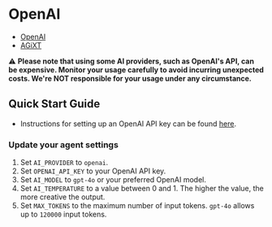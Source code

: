 # OpenAI

- [OpenAI](https://openai.com)
- [AGiXT](https://github.com/Josh-XT/AGiXT)

⚠️ **Please note that using some AI providers, such as OpenAI's API, can be expensive. Monitor your usage carefully to avoid incurring unexpected costs. We're NOT responsible for your usage under any circumstance.**

## Quick Start Guide

- Instructions for setting up an OpenAI API key can be found [here](https://platform.openai.com/docs/quickstart).

### Update your agent settings

1. Set `AI_PROVIDER` to `openai`.
2. Set `OPENAI_API_KEY` to your OpenAI API key.
3. Set `AI_MODEL` to `gpt-4o` or your preferred OpenAI model.
4. Set `AI_TEMPERATURE` to a value between 0 and 1. The higher the value, the more creative the output.
5. Set `MAX_TOKENS` to the maximum number of input tokens. `gpt-4o` allows up to `120000` input tokens.
